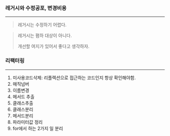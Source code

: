 ### 레거시와 수정공포, 변경비용
---
> 레거시는 수정하기 어렵다.

> 레거시는 폄하 대상이 아니다.
>
> 개선할 여지가 있어서 좋다고 생각하자.

### 리팩터링
---
1. 미사용코드삭제: 리플렉션으로 접근하는 코드인지 항상 확인해야함.
2. 매직넘버
3. 이름변경
4. 메서드 추출
5. 클래스추출
6. 클래스분리
7. 메서드분리
8. 파라미터값 정리
9. for에서 하는 2가지 일 분리